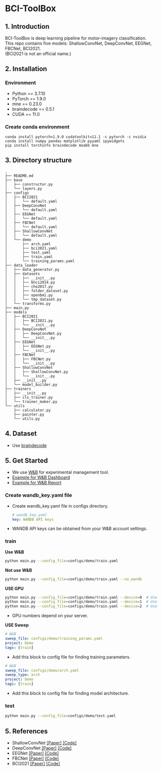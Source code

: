 # BCI-ToolBox

## 1. Introduction
BCI-ToolBox is deep learning pipeline for motor-imagery classification.  
This repo contains five models: ShallowConvNet, DeepConvNet, EEGNet, FBCNet, BCI2021.  
(BCI2021 is not an official name.)

## 2. Installation

### Environment

- Python == 3.7.10
- PyTorch == 1.9.0
- mne == 0.23.0
- braindecode == 0.5.1
- CUDA == 11.0

### Create conda environment

```shell
conda install pytorch=1.9.0 cudatoolkit=11.1 -c pytorch -c nvidia
conda install numpy pandas matplotlib pyyaml ipywidgets
pip install torchinfo braindecode moabb mne
```

## 3. Directory structure
```shell
.
├── README.md
├── base
│   ├── constructor.py
│   └── layers.py
├── configs
│   ├── BCI2021
│   │   └── default.yaml
│   ├── DeepConvNet
│   │   └── default.yaml
│   ├── EEGNet
│   │   └── default.yaml
│   ├── FBCNet
│   │   └── default.yaml
│   ├── ShallowConvNet
│   │   └── default.yaml
│   └── demo
│       ├── arch.yaml
│       ├── bci2021.yaml
│       ├── test.yaml
│       ├── train.yaml
│       └── training_params.yaml
├── data_loader
│   ├── data_generator.py
│   ├── datasets
│   │   ├── __init__.py
│   │   ├── bnci2014.py
│   │   ├── cho2017.py
│   │   ├── folder_dataset.py
│   │   ├── openbmi.py
│   │   └── tmp_dataset.py
│   └── transforms.py
├── main.py
├── models
│   ├── BCI2021
│   │   ├── BCI2021.py
│   │   └── __init__.py
│   ├── DeepConvNet
│   │   ├── DeepConvNet.py
│   │   └── __init__.py
│   ├── EEGNet
│   │   ├── EEGNet.py
│   │   └── __init__.py
│   ├── FBCNet
│   │   ├── FBCNet.py
│   │   └── __init__.py
│   ├── ShallowConvNet
│   │   ├── ShallowConvNet.py
│   │   └── __init__.py
│   ├── __init__.py
│   └── model_builder.py
├── trainers
│   ├── __init__.py
│   ├── cls_trainer.py
│   └── trainer_maker.py
└── utils
    ├── calculator.py
    ├── painter.py
    └── utils.py

```

## 4. Dataset

- Use [braindecode](https://braindecode.org)

## 5. Get Started
- We use [W&B](https://wandb.ai/home) for experimental management tool.
- [Example for W&B Dashboard](https://wandb.ai/high-east/Demo/table?workspace=user-high-east)
- [Example for W&B Report](https://wandb.ai/high-east/Demo/reports/Report-sample--VmlldzoxNDAxMzY5)

### Create wandb_key.yaml file
- Create wandb_key.yaml file in configs directory.
    ```yaml
    # wandb_key.yaml
    key: WANDB API keys
    ```
- WANDB API keys can be obtained from your W&B account settings.

### train
**Use W&B**
```bash
python main.py --config_file=configs/demo/train.yaml
```

**Not use W&B**
```bash
python main.py --config_file=configs/demo/train.yaml --no_wandb
```

**USE GPU**
```bash
python main.py --config_file=configs/demo/train.yaml --device=0  # Use GPU 0
python main.py --config_file=configs/demo/train.yaml --device=1  # Use GPU 1
python main.py --config_file=configs/demo/train.yaml --device=2  # Use GPU 2
```
- GPU numbers depend on your server.

**USE Sweep**
```yaml
# W&B
sweep_file: configs/demo/training_params.yaml
project: Demo
tags: [train]
```
- Add this block to config file for finding training parameters.

```yaml
# W&B
sweep_file: configs/demo/arch.yaml
sweep_type: arch
project: Demo
tags: [train]
```
- Add this block to config file for finding model architecture.

### test
```bash
python main.py --config_file=configs/demo/test.yaml
```

## 5. References
- ShallowConvNet [[Paper]](https://arxiv.org/pdf/1703.05051.pdf) [[Code]](https://github.com/braindecode/braindecode/blob/master/braindecode/models/shallow_fbcsp.py)
- DeepConvNet [[Paper]](https://arxiv.org/pdf/1703.05051.pdf)  [[Code]](https://github.com/braindecode/braindecode/blob/master/braindecode/models/deep4.py)
- EEGNet [[Paper]](https://arxiv.org/abs/1611.08024) [[Code]](https://github.com/braindecode/braindecode/blob/master/braindecode/models/eegnet.py)
- FBCNet [[Paper]](https://arxiv.org/abs/2104.01233) [[Code]](https://github.com/ravikiran-mane/FBCNet)
- BCI2021 [[Paper]](https://ieeexplore.ieee.org/document/9385293) [[Code]](https://github.com/High-East/Attention-based-spatio-temporal-spectral-feature-learning-for-subject-specific-EEG-classification)

